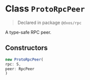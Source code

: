# Class `ProtoRpcPeer`
> Declared in package `@dxos/rpc`

A type-safe RPC peer.

## Constructors
```ts
new ProtoRpcPeer(
rpc: S,
peer: RpcPeer
)
```

